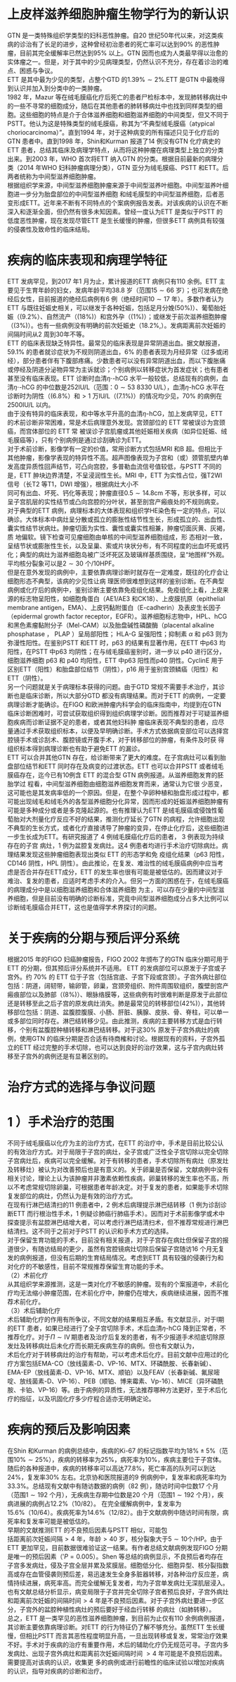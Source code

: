 # 上皮样滋养细胞肿瘤生物学行为的新认识  
GTN 是一类特殊组织学类型的妇科恶性肿瘤。自20 世纪50年代以来，对这类疾病的诊治有了长足的进步，这种曾经初治患者的死亡率可以达到$90\%$ 的恶性肿瘤，目前其完全缓解率已然达到$95\%$ 以上。GTN 因而也成为人类最早得以治愈的实体瘤之一。但是，对于其中的少见病理类型，仍然认识不充分，存在着诊治的难点、困惑与争议。  
ETT 是其中最为少见的类型，占整个GTD 的$1.39\%\sim2\%.$ETT 是GTN 中最晚得到认识并加入到分类中的一类肿瘤。  
1982 年，Mazur 等在绒毛膜癌化疗后死亡的患者尸检标本中，发现肺转移病灶中的一些不寻常的细胞成分，随后在其他患者的肺转移病灶中也找到同样类型的细胞。这些细胞的特点是介于合体滋养细胞和细胞滋养细胞的中间类型，但又不同于PSTT。他认为这是特殊类型的绒毛膜癌，称其为“不典型绒毛膜癌（atypical choriocarcinoma）”。直到1994 年，对于这种病变的所有描述只见于化疗后的GTN 患者中。直到1998 年，Shin和Kurman 报道了14 例没有GTN 化疗病史的ETT 患者，总结其临床及病理学特点，从而将这种肿瘤在病理类型上独立的分类出来。到2003 年，WHO 首次将ETT 纳入GTN 的分类。根据目前最新的病理分类（2014 年WHO 妇科肿瘤病理分类），GTN 亚分为绒毛膜癌、PSTT 和ETT。后两者统称为中间型滋养细胞肿瘤。  
根据组织学来源，中间型滋养细胞肿瘤来源于中间型滋养叶细胞。中间型滋养叶细胞进一步分为胎盘部位的中间型滋养细胞 和绒毛膜型的中间型滋养细胞，后者恶变形成ETT。近年来不断有不同特点的个案病例报告发表。对该疾病的认识在不断深入和逐渐全面，但仍然有很多未知因素。曾经一度认为ETT 是类似于PSTT 的低度恶性肿瘤，现在发现尽管ETT 是生长缓慢的肿瘤，但很多ETT 病例具有较强的侵袭性及致命性的临床结局。  
#  疾病的临床表现和病理学特征  
ETT 发病罕见，到2017 年1 月为止，累计报道的ETT 病例只有110 余例。ETT 主要见于生育年龄的妇女，发病年龄平均38.8 岁（范围$15\sim66$ 岁）；也可发病在绝经后女性，目前报道的绝经后病例有6 例（绝经时间$10\sim17$ 年）。多数作者认为ETT 与既往妊娠史相关，可以继发于各种妊娠，包括足月分娩$\left(50\%\right)$）、葡萄胎妊娠（$(9.2\%$）、自然流产（$(18\%)$）和宫外孕（$(1\%)$）；或继发于前次滋养细胞肿瘤（$(3\%)$）。也有一些病例没有明确的前次妊娠史（$18.2\%,$）。发病距离前次妊娠的间隔时间从2 周到30年不等。  
ETT 的临床表现缺乏特异性。最常见的临床表现是异常阴道出血。据文献报道，$59.1\%$ 的患者就诊症状为不规则阴道出血，$6\%$ 的患者表现为月经异常（过多或闭经），部分患者伴有下腹部疼痛。少数患者可以没有异常阴道出血，而以下腹胀痛或停经及阴道分泌物异常为主诉就诊；个别病例以转移症状为首发症状；也有患者甚至没有临床表现。ETT 诊断时血清$\eta\cdot$-hCG 水平一般较低，总结现有的病例，血清$\eta\cdot$-hCG 的中位数是252IU/L（范围：$0 \sim 53~8330\ \mathrm{U/L}$），血清$\eta$-hCG 水平在诊断时为阴性（$(6.8\%$）和$>1$ 万IU/L（$(7.1\%)$）的情况均少见，$70\%$ 的病例在2500IU/L 以内。  
由于没有特异的临床表现，和中等水平升高的血清$\eta$-hCG，加上发病罕见，ETT 的术前诊断非常困难，常是术后病理意外发现。宫颈部位的 ETT  常被误诊为宫颈癌，而宫体部位的 ETT  常 被误诊子宫肌瘤或其他妊娠相关疾病（如异位妊娠、绒毛膜癌等），只有个别病例是通过诊刮确诊为ETT。  
对于术前诊断，影像学有一定的价值，常用诊断方式包括MRI 和B 超。但相比于其他肿瘤，影像学表现的特异性不高。超声图像表现为子宫和（或）颈管肌壁内单发高度异质性回声结节，可凸向宫腔，多普勒血流信号值较低，与PSTT 不同的是，ETT 肿块边界清楚，不呈浸润性生长。MRI 中，ETT 为实性占位，强T2WI 信号（长T2 等T1，DWI 增强），根据病灶大小不  
同可有出血、坏死、钙化等表现；肿瘤直径$0.5\sim14.8\mathrm{cm}$ 不等，形状多样，可以呈子宫肌层的实性结节或凸向宫腔的分叶状，甚至剖宫产瘢痕处的不规则病变。  
对于典型的ETT 病例，病理标本的大体表现和组织学HE染色有一定的特点，可以确诊。大体标本中病灶呈分散或孤立的膨胀性结节性生长，形成孤立的、出血性、囊实性结节状病灶。肿瘤切面为实性、囊性或囊实性相兼，肿瘤切面灰黄、灰褐，质 地偏软。镜下检查可见瘤细胞由单核的中间型滋养细胞组成，形 态相对一致，呈结节状或膨胀性生长，以及呈巢、索或片块状分布，有不同程度的出血坏死或钙化；典型的病灶为滋养细胞岛被广泛坏死区及玻璃样基质围绕，呈“地图样”外观。平均核分裂象可以是$2\sim30$ 个/10HPF。  
但是在意外发现的病例中，主要依靠病理诊断时就存在一定难度，既往的化疗会让细胞形态不典型，该病的少见性让病 理医师很难想到这样的鉴别诊断。在不典型病例或化疗后的病例中，鉴别诊断主要依靠免疫组化结果。免疫组化上看，上皮来源的标志物呈阳性，如细胞角蛋白（AE1/AE3 和CK18）、上皮膜抗原（epithelial membrane antigen，EMA）、上皮钙黏附蛋白（E-cadherin）及表皮生长因子（epidermal growth factor receptor，EGFR）。滋养细胞标志物中，HPL、hCG 和黑色素瘤黏附分子（Mel-CAM）以及胎盘碱性磷酸酶（placental alkaline phosphatase ， PLAP ）呈局部阳性； HLA-G  呈强阳性；抑制素 $\alpha$ 和 p63 则为弥漫性阳性。在鉴别PSTT 和ETT 时，p63 的结果有显著作用，在ETT 中p63 均阳性，在PSTT 中p63 均阴性；在与绒毛膜癌鉴别时，进一步以 $\mathsf{p}40$  进行区分，细胞滋养细胞 p63  和 p40 均阳性，ETT 中p63 阳性而$\mathsf{p}40$ 阴性。CyclinE 用于区别ETT（阳性）和胎盘部位结节（阴性），p16 用于鉴别宫颈鳞癌（阳性）和ETT（阴性）。  
另一个问题就是关于病理标本获得的问题。由于GTD 常规不需要手术治疗，其诊断也是临床诊断，所以大部分GTD 都没有病理结果。而对于ETT 的病例，一定要病理诊断才能确诊。在FIGO 和欧洲肿瘤内科学会的临床指南中，均提到在GTN 临床诊断困难时，可尝试获取组织得到组织病理学诊断。因而推荐对于可疑滋养细胞疾病而诊断证据不足的患者，或者其他妇科肿 瘤临床表现不典型的患者，应尽量通过手术获取组织标本，以便及早明确诊断。手术方式依据病变部位可以选择宫腔镜手术或诊刮术、腹腔镜或开腹手术，对于转移部位的肿瘤，有条件及时获 得组织标本得到病理诊断也有助于避免ETT 的漏诊。  
ETT 可以合并其他GTN 存在，给诊断带来了更大的难度。在子宫病灶可以看到胎盘部位结节和ETT 同时存在及病变的过渡状态。ETT 也可以合并PSTT 或者绒毛膜癌存在，迄今已有10例含 ETT  的混合型 GTN  病例报道。从滋养细胞发育的胚胎学过 程看，中间型滋养细胞由细胞滋养细胞发育而来，通常认为它很 少恶变，这可能也是其发病率低的一个原因。但是，在整个孕卵种植和胎盘形成过程中，都可能出现绒毛和绒毛外的各型滋养细胞分化异常，因而形成的妊娠滋养细胞肿瘤有可能是多种成分或者是多克隆起源的。也有推理认为ETT 是绒毛膜癌或侵蚀性葡萄胎对大剂量化疗反应不好的结果，推测化疗延长了GTN 的病程，允许细胞出现不典型的生长方式，或者化疗直接诱导了肿瘤的变异，在停止化疗后，这些细胞进一步生长成为ETT。有研究报道了 4  例绒毛膜癌化疗后的患者， 3  例表现为持续存在的子宫 病灶，1 例为盆腔复发病灶。这4 例患者均进行手术治疗切除病灶。病理结果发现这些肿瘤细胞表现出类似 ETT  的形态学和免 疫组化结果（p63 阳性，CD146 阴性，HPL 阴性）。由此推论，在复发、难治性的绒毛膜癌病例中应当考虑是否合并存在ETT成分，ETT 的发生率也很有可能是被低估的。因而建议对于难治、复发的患者，应适时考虑手术的介入。但另一方面的困惑在于，在绒毛膜癌的病理成分中是以细胞滋养细胞和合体滋养细胞 为主，可以存在少量的中间型滋养细胞，但是目前没有明确的诊断标准，究竟中间型滋养细胞成分占多大比例可以诊断绒毛膜癌合并ETT，这也是值得学术界探讨的问题。  
#  关于疾病的分期与预后评分系统  
根据2015 年的FIGO 妇癌肿瘤报告，FIGO 2002 年颁布了的GTN 临床分期可用于ETT 的分期，但其预后评分系统并不适用。 ETT  的发病部位可以原发于子宫或子宫外。约 $70\%$  的 ETT 位于子宫（包括宫底、子宫下段或宫颈）。子宫外病灶部位包括：阴道，阔韧带，输卵管，卵巢，宫颈旁组织、附件周围软组织，腹壁剖宫产瘢痕部位以及肺部（$\left(8\%\right)$）、眼脉络膜等，这些病例有时很难判断是原发于此部位还是转移至此之后子宫的原发病灶消失。肺是最常见的转移部位$(42\%)$），其他转移部位包括：阴道、盆腹腔腹膜、小肠、肝脏、胰腺、皮肤、骨、脊柱，可以单一或多部位同时存在。淋巴结转移少见。由此推测，疾病的主要转移方式是血行转移，个别有盆腹腔种植转移和淋巴结转移。对于这$30\%$ 原发于子宫外病灶的病例，使用GTN 的临床分期是否合适有待商榷和讨论。根据现有的资料，子宫外孤立的ETT 经过完整的手术切除，也可以达到良好的治疗效果，这与子宫内病灶转移至子宫外的病例还是有显著区别的。  
#  治疗方式的选择与争议问题  
# 1 ）手术治疗的范围  
不同于绒毛膜癌以化疗为主的治疗方式，在ETT 的治疗中，手术是目前比较公认的有效治疗方式。对于局限于子宫的病灶，全子宫或广泛性全子宫切除以完全切除子宫病灶后，疾病可以完全缓解。对于有转移的患者，手术切除所有病灶（原发灶及转移灶）被认为对改善预后也是有意义的。关于卵巢是否保留，文献病例中没有相关讨论，理论上认为该肿瘤并非激素依赖性疾病，卵巢转移的发生率也不高，所以不考虑常规切除卵巢，可根据患者年龄决定。对于复发的患者，如果能手术切除复发部位的病灶，仍然认为是有效的治疗方式。  
在现有行淋巴结清扫的11 例患者中，2 例术后病理提示淋巴结转移（1 例为诊刮诊断ETT 而行根治性手术，1 例疑诊肺癌行肺癌手术）。因而对于术前影像学或术中探查提示有盆腔淋巴结增大者，可以考虑行淋巴结清扫术，但不推荐常规进行淋巴结清扫。这不同于之前对于PSTT 的认识和手术方式的选择。  
对于保留生育功能的手术，目前没有相关报道，对于子宫存在病灶但保留子宫的报道很少，有随访结局的更少，虽然有宫腔镜病灶切除后保留子宫随访16 个月无复发的病例报道，但没有后期的生育结局情况。考虑到ETT 具有较强的侵袭行为和对化疗的不敏感性，目前不常规推荐保留生育功能的手术。  
（2）术前化疗  
从其组织学来源推测，这是一类对化疗不敏感的肿瘤。现有的个案报道中，术前化疗均无法缩小肿瘤范围，在术前化疗中，肿瘤仍在增大，疾病继续进展，因而不推荐术前化疗。  
（3）术后辅助化疗  
术后辅助化疗的作用有所争议，不同文献的结果相互矛盾。有文献显示，对于Ⅰ期的ETT 患者，如果已经进行了全子宫切除手术，术后血清$\eta$-hCG 降到正常者，不推荐化疗。对于$\Pi\sim\operatorname{IV}$期患者及治疗后复发的患者，有不少报道手术彻底切除原发灶及转移病灶后未化疗而长期无疾病生存的病例。但也有文献认为，  
术后化疗对于转移病灶的治疗有帮助，可以考虑术后化疗。目前文献中应用过的化疗方案包括EMA-CO（放线菌素-D、VP-16、MTX、环磷酰胺、长春新碱）、EMA-EP（放线菌素-D、VP-16、MTX、顺铂）以及FEAV（长春新碱、氟尿嘧啶、放线菌素-D、VP-16）、PEB（顺铂、博来霉素、Vp-16）、MICE（异环磷酰胺、卡铂、VP-16）等。由于病例的异质性，无法推荐哪种方法更好，至于术后化疗的指征，以及巩固化疗多少疗程合适亦无明确定论。  
#  疾病的预后及影响因素  
在Shin 和Kurman 的病例总结中，疾病的Ki-67 的标记指数平均为$18\%\pm5\%$（范围$10\%\sim25\%$），疾病的转移率为$25\%$，病死率为$10\%$，疾病主要位于子宫体。随后的各种报道中，疾病的转移率可以高达$77.8\%$，死亡率高的队列可以到达$24\%$，复发率$30\%$ 左右。北京协和医院报道的9 例病例中，复发率和病死率均为$33.3\%$。总结现有文献中有随访数据的病例（82 例），随访时间中位数17 个月（范围$1\sim192$ 个月），无疾病生存期中位数是20 个月（范围$1\sim192$ 个月），疾病进展的病例占$12.2\%$（10/82）。 在完全缓解病例中，复发率为$15.6\%$（10/64）。疾病死率为$14.6\%$（12/82）。由于文献病例中随访时间有限，病死率和复发率可能是被低估的。  
早期的文献推测ETT 的不良预后因素与PSTT 相似，可能包  
括距离前次妊娠间隔$>4$ 年，年龄$>40$ 岁，核分裂象大于$5\sim10$个$/\mathrm{HP}$。由于ETT 更加罕见，目前数据很难验证这一结果。有作者总结文献病例发现FIGO 分期是唯一的预后因素（$'P{=}0.005$）。Shen 等总结的病例显示，不良预后者均存在子宫多发病灶，侵及子宫全层并累及浆膜层。细胞低分化、细胞异型、核分裂指数高或存在血管侵袭则预后差，易迅速发生全身多脏器转移，对各种治疗反应差，病情持续进展，病死率高。而完全缓解无复发者，均为子宫单发病灶无深肌层浸入。也有文献总结分析显示，病变局限于子宫并完全切除子宫者预后良好，子宫外病灶和距离前次妊娠的间隔时间$>4$ 年是不良预后因素。对于子宫外病灶要进一步区分，子宫外的盆腔种植性病灶的预后要好于经血行转移 的病灶（如肺转移）。  
总之，ETT 是一类罕见的恶性滋养细胞肿瘤，到目前为止仅有110 余例病例报道，其诊断主要依靠病理诊断。对ETT 的行为特征仍了解不够充分。虽然ETT 生长缓慢，但相比PSTT 而言其恶性程度明显升高，一旦出现转移或复发，常常治疗效果不好。手术对于疾病的治疗有重要作用，术后的辅助化疗仍无规范可寻。子宫内多发病灶、出现子宫外病灶和距离前次妊娠间隔时间 $>4$  年可能是不良预后因素。需要提高对该病的认识，收集更 多的病例或进行前瞻性的临床试验以增加对疾病的认识，指导对疾病的诊断和治疗。  
